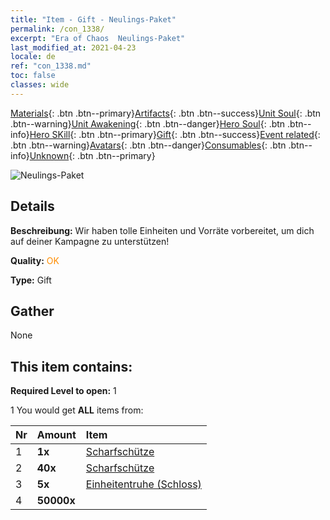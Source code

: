 ```yaml
---
title: "Item - Gift - Neulings-Paket"
permalink: /con_1338/
excerpt: "Era of Chaos  Neulings-Paket"
last_modified_at: 2021-04-23
locale: de
ref: "con_1338.md"
toc: false
classes: wide
---
```

 [Materials](/ItemsDE/){: .btn .btn--primary}[Artifacts](/ItemsDE/Artifacts/){: .btn .btn--success}[Unit Soul](/ItemsDE/UnitSoul/){: .btn .btn--warning}[Unit Awakening](/ItemsDE/UnitAwakening/){: .btn .btn--danger}[Hero Soul](/ItemsDE/HeroSoul/){: .btn .btn--info}[Hero SKill](/ItemsDE/HeroSkill/){: .btn .btn--primary}[Gift](/ItemsDE/Gift/){: .btn .btn--success}[Event related](/ItemsDE/Events/){: .btn .btn--warning}[Avatars](/ItemsDE/Avatars/){: .btn .btn--danger}[Consumables](/ItemsDE/Consumables/){: .btn .btn--info}[Unknown](/ItemsDE/Unknown/){: .btn .btn--primary}

 ![Neulings-Paket](/images/t/i_906015.png)

## Details
 **Beschreibung:** Wir haben tolle Einheiten und Vorräte vorbereitet, um dich auf deiner Kampagne zu unterstützen!

 **Quality:** <span style="color: #FF8C00">OK</span>

 **Type:** Gift

## Gather

  None

## This item contains:

 **Required Level to open:** 1

 1 You would get **ALL** items  from:

  | Nr | Amount |     Item    |
  |:---|:-------|:------------|
  | 1 |  **1x** | [Scharfschütze](/de/units/Marksman/) |  | 
  | 2 |  **40x** | [Scharfschütze](/ItemsDE/unt_191/) |  | 
  | 3 |  **5x** | [Einheitentruhe (Schloss)](/ItemsDE/con_1269/) |  | 
  | 4 |  **50000x** | <i class="fas fa-coins"/> |  | 
